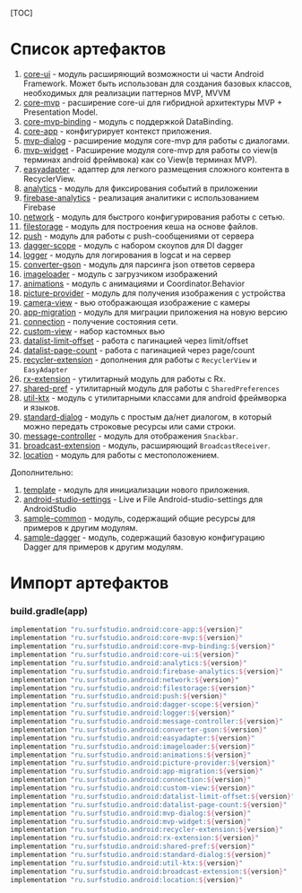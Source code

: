 [TOC]

# Список артефактов

1. [core-ui](../core-ui/README.md) -
модуль расширяющий возможности ui части Android Framework. Может быть использован для
создания базовых классов, необходимых для реализации паттернов MVP, MVVM
1. [core-mvp](../core-mvp/README.md) -
расширение core-ui для гибридной архитектуры MVP + Presentation Model.
1. [core-mvp-binding](../core-mvp-binding/README.md) -
модуль с поддержкой DataBinding.
1. [core-app](../core-app/README.md) -
конфигурирует контекст приложения.
1. [mvp-dialog](../mvp-dialog/README.md) -
расширение модуля core-mvp для работы с диалогами.
1. [mvp-widget](../mvp-widget/README.md) -
Расширение модуля core-mvp для работы со view(в терминах android фреймвока)
как со View(в терминах MVP).
1. [easyadapter](../easyadapter/README.md) -
адаптер для легкого размещения сложного контента в RecyclerView.
1. [analytics](../analytics/README.md) -
модуль для фиксирования событий в приложении
1. [firebase-analytics](../firebase-analytics/README.md) -
реализация аналитики с использованием Firebase
1. [network](../network/README.md) -
модуль для быстрого конфигурирования работы с сетью.
1. [filestorage](../filestorage/README.md) -
модуль для построения кеша на основе файлов.
1. [push](../push/README.md) -
модуль для работы с push-сообщениями от сервера
1. [dagger-scope](../dagger-scope/README.md) -
модуль с набором скоупов для DI dagger
1. [logger](../logger/README.md) -
модуль для логирования в logcat и на сервер
1. [converter-gson](../converter-gson/README.md) -
модуль для парсинга json ответов сервера
1. [imageloader](../imageloader/README.md) -
модуль с загрузчиком изображений
1. [animations](../animations/README.md) -
модуль c анимациями и Coordinator.Behavior
1. [picture-provider](../picture-provider/README.md) -
модуль для получения изображения с устройства
1. [camera-view](https://bitbucket.org/surfstudio/android-camera-view/src/master/camera-view/) -
вью отображающая изображение с камеры
1. [app-migration](../app-migration/README.md) -
модуль для миграции приложения на новую версию
1. [connection](../connection/README.md) -
получение состояния сети.
1. [custom-view](../custom-view/README.md) -
набор кастомных вью
1. [datalist-limit-offset](../datalist-limit-offset/README.md) -
работа с пагинацией через limit/offset
1. [datalist-page-count](../datalist-page-count/README.md) -
работа с пагинацией через page/count
1. [recycler-extension](../recycler-extension/README.md) -
дополнения для работы с `RecyclerView` и `EasyAdapter`
1. [rx-extension](../rx-extension/README.md) -
утилитарный модуль для работы с Rx.
1. [shared-pref](../shared-pref/README.md) -
утилитарный модуль для работы с `SharedPreferences`
1. [util-ktx](../util-ktx/README.md) -
модуль c утилитарными классами для android фреймворка и языков.
1. [standard-dialog](../standard-dialog/README.md) -
модуль c простым да/нет диалогом, в который можно передать строковые ресурсы или сами строки.
1. [message-controller](../message-controller/README.md) -
модуль для отображения `Snackbar`.
1. [broadcast-extension](../broadcast-extension/README.md) -
модуль, расширяющий `BroadcastReceiver`.
1. [location](../location/README.md) -
модуль для работы с местоположением.

Дополнительно:

1. [template](../template/README.md) -
модуль для инициализации нового приложения.
1. [android-studio-settings](../android-studio-settings/README.md) -
Live и File Android-studio-settings для AndroidStudio
1. [sample-common](../sample-common/README.md) -
модуль, содержащий общие ресурсы для примеров к другим модулям.
1. [sample-dagger](../sample-dagger/README.md) -
модуль, содержащий базовую конфигурацию Dagger для примеров к другим модулям.

# Импорт артефактов

### build.gradle(app)

```groovy
implementation "ru.surfstudio.android:core-app:${version}"
implementation "ru.surfstudio.android:core-mvp:${version}"
implementation "ru.surfstudio.android:core-mvp-binding:${version}"
implementation "ru.surfstudio.android:core-ui:${version}"
implementation "ru.surfstudio.android:analytics:${version}"
implementation "ru.surfstudio.android:firebase-analytics:${version}"
implementation "ru.surfstudio.android:network:${version}"
implementation "ru.surfstudio.android:filestorage:${version}"
implementation "ru.surfstudio.android:push:${version}"
implementation "ru.surfstudio.android:dagger-scope:${version}"
implementation "ru.surfstudio.android:logger:${version}"
implementation "ru.surfstudio.android:message-controller:${version}"
implementation "ru.surfstudio.android:converter-gson:${version}"
implementation "ru.surfstudio.android:easyadapter:${version}"
implementation "ru.surfstudio.android:imageloader:${version}"
implementation "ru.surfstudio.android:animations:${version}"
implementation "ru.surfstudio.android:picture-provider:${version}"
implementation "ru.surfstudio.android:app-migration:${version}"
implementation "ru.surfstudio.android:connection:${version}"
implementation "ru.surfstudio.android:custom-view:${version}"
implementation "ru.surfstudio.android:datalist-limit-offset:${version}"
implementation "ru.surfstudio.android:datalist-page-count:${version}"
implementation "ru.surfstudio.android:mvp-dialog:${version}"
implementation "ru.surfstudio.android:mvp-widget:${version}"
implementation "ru.surfstudio.android:recycler-extension:${version}"
implementation "ru.surfstudio.android:rx-extension:${version}"
implementation "ru.surfstudio.android:shared-pref:${version}"
implementation "ru.surfstudio.android:standard-dialog:${version}"
implementation "ru.surfstudio.android:util-ktx:${version}"
implementation "ru.surfstudio.android:broadcast-extension:${version}"
implementation "ru.surfstudio.android:location:${version}"
```
